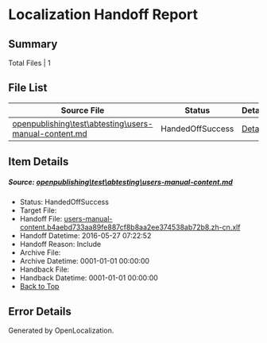 # <a name='report-top'></a> Localization Handoff Report

## Summary
 Total Files | 1

## File List
 Source File | Status | Details 
 ----------- | ------ | ------- 
 [openpublishing\test\abtesting\users-manual-content.md](https://github.com/Microsoft/openpublishing-test/blob/6843d7676110343c6e74fe9c479ef165e041c5f8/openpublishing/test/abtesting/users-manual-content.md) | HandedOffSuccess | [Details](#2626fc38f66f30393c82c11a0c6ca9ec4bf7fcdd24)

## Item Details
##### <a name='2626fc38f66f30393c82c11a0c6ca9ec4bf7fcdd24'></a> Source: [openpublishing\test\abtesting\users-manual-content.md](https://github.com/Microsoft/openpublishing-test/blob/6843d7676110343c6e74fe9c479ef165e041c5f8/openpublishing/test/abtesting/users-manual-content.md)
* Status: HandedOffSuccess
* Target File: 
* Handoff File: [users-manual-content.b4aebd733aa89fe887cf8b8aa2ee374538ab72b8.zh-cn.xlf](https://github.com/openpublish/openpublishing-handoff-test/blob/d801d212990237b358f9fed947eaedb94b4e5b91/ol-handoff/openpublish/openpublishing-test.zh-cn/master/users-manual-content.b4aebd733aa89fe887cf8b8aa2ee374538ab72b8.zh-cn.xlf)
* Handoff Datetime: 2016-05-27 07:22:52
* Handoff Reason: Include
* Archive File: 
* Archive Datetime: 0001-01-01 00:00:00
* Handback File: 
* Handback Datetime: 0001-01-01 00:00:00
* [Back to Top](#report-top)


## Error Details

Generated by OpenLocalization.
